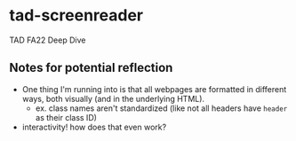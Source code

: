 # tad-screenreader
TAD FA22 Deep Dive

## Notes for potential reflection
* One thing I'm running into is that all webpages are formatted in different ways, both visually (and in the underlying HTML).
    * ex. class names aren't standardized (like not all headers have `header` as their class ID)
* interactivity! how does that even work?